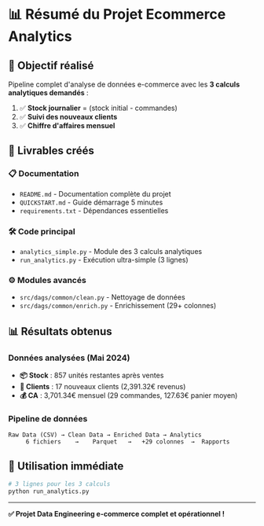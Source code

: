# 📊 Résumé du Projet Ecommerce Analytics

## 🎯 Objectif réalisé
Pipeline complet d'analyse de données e-commerce avec les **3 calculs analytiques demandés** :

1. ✅ **Stock journalier** = (stock initial - commandes)
2. ✅ **Suivi des nouveaux clients** 
3. ✅ **Chiffre d'affaires mensuel**

## 📁 Livrables créés

### 📋 Documentation
- `README.md` - Documentation complète du projet
- `QUICKSTART.md` - Guide démarrage 5 minutes
- `requirements.txt` - Dépendances essentielles

### 🛠️ Code principal
- `analytics_simple.py` - Module des 3 calculs analytiques
- `run_analytics.py` - Exécution ultra-simple (3 lignes)

### ⚙️ Modules avancés
- `src/dags/common/clean.py` - Nettoyage de données
- `src/dags/common/enrich.py` - Enrichissement (29+ colonnes)

## 📊 Résultats obtenus

### Données analysées (Mai 2024)
- **📦 Stock** : 857 unités restantes après ventes
- **👥 Clients** : 17 nouveaux clients (2,391.32€ revenus)
- **💰 CA** : 3,701.34€ mensuel (29 commandes, 127.63€ panier moyen)

### Pipeline de données
```
Raw Data (CSV) → Clean Data → Enriched Data → Analytics
     6 fichiers    →    Parquet   →   +29 colonnes  →  Rapports
```

## 🚀 Utilisation immédiate

```python
# 3 lignes pour les 3 calculs
python run_analytics.py
```


---

**✅ Projet Data Engineering e-commerce complet et opérationnel !**
